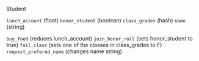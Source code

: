 Student

`lunch_account` (float)
`honor_student` (boolean)
`class_grades` (hash)
`name` (string)

`buy_food` (reduces lunch_account)
`join_honor_roll` (sets honor_student to true)
`fail_class` (sets one of the classes in class_grades to F)
`request_prefered_name` (changes name string)
